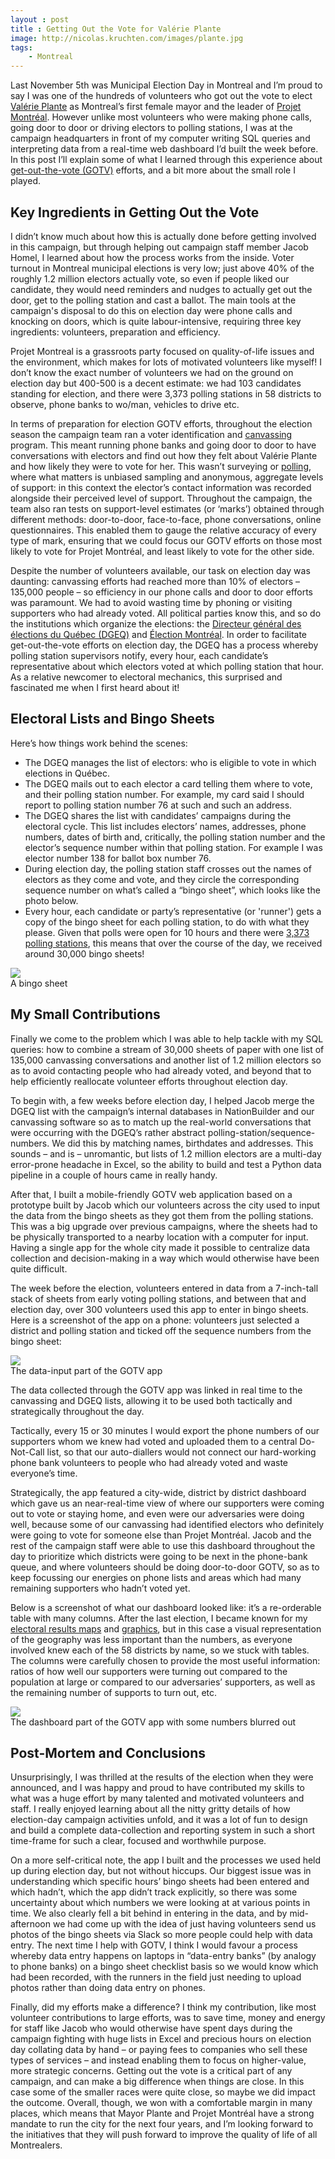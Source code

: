 ```yaml
---
layout : post
title : Getting Out the Vote for Valérie Plante
image: http://nicolas.kruchten.com/images/plante.jpg
tags:
    - Montreal
---
```



Last November 5th was Municipal Election Day in Montreal and I’m proud to say I was one of the hundreds of volunteers who got out the vote to elect [Valérie Plante](https://en.wikipedia.org/wiki/Val%C3%A9rie_Plante) as Montreal’s first female mayor and the leader of [Projet Montréal](http://www.projetmontreal.org/). However unlike most volunteers who were making phone calls, going door to door or driving electors to polling stations, I was at the campaign headquarters in front of my computer writing SQL queries and interpreting data from a real-time web dashboard I’d built the week before. In this post I’ll explain some of what I learned through this experience about [get-out-the-vote (GOTV)](https://en.wikipedia.org/wiki/Get_out_the_vote) efforts, and a bit more about the small role I played.

<!-- more -->

## Key Ingredients in Getting Out the Vote

I didn’t know much about how this is actually done before getting involved in this campaign, but through helping out campaign staff member Jacob Homel, I learned about how the process works from the inside. Voter turnout in Montreal municipal elections is very low; just above 40% of the roughly 1.2 million electors actually vote, so even if people liked our candidate, they would need reminders and nudges to actually get out the door, get to the polling station and cast a ballot. The main tools at the campaign's disposal to do this on election day were phone calls and knocking on doors, which is quite labour-intensive, requiring three key ingredients: volunteers, preparation and efficiency.

Projet Montreal is a grassroots party focused on quality-of-life issues and the environment, which makes for lots of motivated volunteers like myself! I don’t know the exact number of volunteers we had on the ground on election day but 400-500 is a decent estimate: we had 103 candidates standing for election, and there were 3,373 polling stations in 58 districts to observe, phone banks to wo/man, vehicles to drive etc.

In terms of preparation for election GOTV efforts, throughout the election season the campaign team ran a voter identification and [canvassing](https://en.wikipedia.org/wiki/Canvassing) program. This meant running phone banks and going door to door to have conversations with electors and find out how they felt about Valérie Plante and how likely they were to vote for her. This wasn’t surveying or [polling](https://en.wikipedia.org/wiki/Opinion_poll), where what matters is unbiased sampling and anonymous, aggregate levels of support: in this context the elector’s contact information was recorded alongside their perceived level of support. Throughout the campaign, the team also ran tests on support-level estimates (or ‘marks’) obtained through different methods: door-to-door, face-to-face, phone conversations, online questionnaires. This enabled them to gauge the relative accuracy of every type of mark, ensuring that we could focus our GOTV efforts on those most likely to vote for Projet Montréal, and least likely to vote for the other side.

Despite the number of volunteers available, our task on election day was daunting: canvassing efforts had reached more than 10% of electors – 135,000 people – so efficiency in our phone calls and door to door efforts was paramount. We had to avoid wasting time by phoning or visiting supporters who had already voted. All political parties know this, and so do the institutions which organize the elections: the [Directeur général des élections du Québec (DGEQ)](https://www.electionsquebec.qc.ca/english/) and [Élection Montréal](http://election-montreal.qc.ca/index.en.html). In order to facilitate get-out-the-vote efforts on election day, the DGEQ has a process whereby polling station supervisors notify, every hour, each candidate’s representative about which electors voted at which polling station that hour. As a relative newcomer to electoral mechanics, this surprised and fascinated me when I first heard about it!

## Electoral Lists and Bingo Sheets

Here’s how things work behind the scenes:

  * The DGEQ manages the list of electors: who is eligible to vote in which elections in Québec.
  * The DGEQ mails out to each elector a card telling them where to vote, and their polling station number. For example, my card said I should report to polling station number 76 at such and such an address.
  * The DGEQ shares the list with candidates’ campaigns during the electoral cycle. This list includes electors’ names, addresses, phone numbers, dates of birth and, critically, the polling station number and the elector’s sequence number within that polling station. For example I was elector number 138 for ballot box number 76.
  * During election day, the polling station staff crosses out the names of electors as they come and vote, and they circle the corresponding sequence number on what’s called a “bingo sheet”, which looks like the photo below.
  * Every hour, each candidate or party’s representative (or 'runner') gets a copy of the bingo sheet for each polling station, to do with what they please. Given that polls were open for 10 hours and there were [3,373 polling stations](http://nicolas.kruchten.com/content/2017/11/election_map/), this means that over the course of the day, we received around 30,000 bingo sheets!


![](http://nicolas.kruchten.com/images/bingo.jpg)
<br />A bingo sheet


## My Small Contributions

Finally we come to the problem which I was able to help tackle with my SQL queries: how to combine a stream of 30,000 sheets of paper with one list of 135,000 canvassing conversations and another list of 1.2 million electors so as to avoid contacting people who had already voted, and beyond that to help efficiently reallocate volunteer efforts throughout election day.

To begin with, a few weeks before election day, I helped Jacob merge the DGEQ list with the campaign’s internal databases in NationBuilder and our canvassing software so as to match up the real-world conversations that were occurring with the DGEQ’s rather abstract polling-station/sequence-numbers. We did this by matching names, birthdates and addresses. This sounds – and is – unromantic, but lists of 1.2 million electors are a multi-day error-prone headache in Excel, so the ability to build and test a Python data pipeline in a couple of hours came in really handy.

After that, I built a mobile-friendly GOTV web application based on a prototype built by Jacob which our volunteers across the city used to input the data from the bingo sheets as they got them from the polling stations. This was a big upgrade over previous campaigns, where the sheets had to be physically transported to a nearby location with a computer for input. Having a single app for the whole city made it possible to centralize data collection and decision-making in a way which would otherwise have been quite difficult.

The week before the election, volunteers entered in data from a 7-inch-tall stack of sheets from early voting polling stations, and between that and election day, over 300 volunteers used this app to enter in bingo sheets. Here is a screenshot of the app on a phone: volunteers just selected a district and polling station and ticked off the sequence numbers from the bingo sheet:


![](http://nicolas.kruchten.com/images/gotv_in.png)
<br />The data-input part of the GOTV app


The data collected through the GOTV app was linked in real time to the canvassing and DGEQ lists, allowing it to be used both tactically and strategically throughout the day.

Tactically, every 15 or 30 minutes I would export the phone numbers of our supporters whom we knew had voted and uploaded them to a central Do-Not-Call list, so that our auto-diallers would not connect our hard-working phone bank volunteers to people who had already voted and waste everyone’s time.

Strategically, the app featured a city-wide, district by district dashboard which gave us an near-real-time view of where our supporters were coming out to vote or staying home, and even were our adversaries were doing well, because some of our canvassing had identified electors who definitely were going to vote for someone else than Projet Montréal. Jacob and the rest of the campaign staff were able to use this dashboard throughout the day to prioritize which districts were going to be next in the phone-bank queue, and where volunteers should be doing door-to-door GOTV, so as to keep focussing our energies on phone lists and areas which had many remaining supporters who hadn’t voted yet.

Below is a screenshot of what our dashboard looked like: it’s a re-orderable table with many columns. After the last election, I became known for my [electoral results maps](http://nicolas.kruchten.com/content/2017/11/election_map/) and [graphics](http://nicolas.kruchten.com/content/2014/01/mtlelection-ternary/), but in this case a visual representation of the geography was less important than the numbers, as everyone involved knew each of the 58 districts by name, so we stuck with tables. The columns were carefully chosen to provide the most useful information: ratios of how well our supporters were turning out compared to the population at large or compared to our adversaries’ supporters, as well as the remaining number of supports to turn out, etc.


![](http://nicolas.kruchten.com/images/gotv_out.png)
<br />The dashboard part of the GOTV app with some numbers blurred out


## Post-Mortem and Conclusions

Unsurprisingly, I was thrilled at the results of the election when they were announced, and I was happy and proud to have contributed my skills to what was a huge effort by many talented and motivated volunteers and staff. I really enjoyed learning about all the nitty gritty details of how election-day campaign activities unfold, and it was a lot of fun to design and build a complete data-collection and reporting system in such a short time-frame for such a clear, focused and worthwhile purpose.

On a more self-critical note, the app I built and the processes we used held up during election day, but not without hiccups. Our biggest issue was in understanding which specific hours’ bingo sheets had been entered and which hadn’t, which the app didn’t track explicitly, so there was some uncertainty about which numbers we were looking at at various points in time. We also clearly fell a bit behind in entering in the data, and by mid-afternoon we had come up with the idea of just having volunteers send us photos of the bingo sheets via Slack so more people could help with data entry. The next time I help with GOTV, I think I would favour a process whereby data entry happens  on laptops in “data-entry banks” (by analogy to phone banks) on a bingo sheet checklist basis so we would know which had been recorded, with the runners in the field just needing to upload photos rather than doing data entry on phones.

Finally, did my efforts make a difference? I think my contribution, like most volunteer contributions to large efforts, was to save time, money and energy for staff like Jacob who would otherwise have spent days during the campaign fighting with huge lists in Excel and precious hours on election day collating data by hand – or paying fees to companies who sell these types of services – and instead enabling them to focus on higher-value, more strategic concerns. Getting out the vote is a critical part of any campaign, and can make a big difference when things are close. In this case some of the smaller races were quite close, so maybe we did impact the outcome. Overall, though, we won with a comfortable margin in many places, which means that Mayor Plante and Projet Montréal have a strong mandate to run the city for the next four years, and I’m looking forward to the initiatives that they will push forward to improve the quality of life of all Montrealers.

